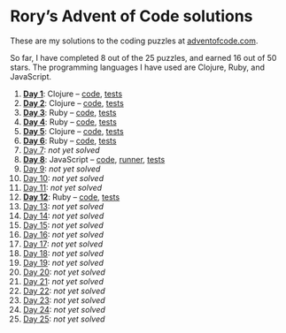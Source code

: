# Rory’s Advent of Code solutions

These are my solutions to the coding puzzles at [adventofcode.com](http://adventofcode.com/).

So far, I have completed 8 out of the 25 puzzles, and earned 16 out of 50 stars. The programming languages I have used are Clojure, Ruby, and JavaScript.

1. **[Day 1](http://adventofcode.com/day/1)**: Clojure – [code](https://github.com/roryokane/advent-of-code-solutions/blob/master/advent-of-code-day-1/src/advent_of_code_day_1/core.clj), [tests](https://github.com/roryokane/advent-of-code-solutions/blob/master/advent-of-code-day-1/test/advent_of_code_day_1/core_test.clj)
1. **[Day 2](http://adventofcode.com/day/2)**: Clojure – [code](https://github.com/roryokane/advent-of-code-solutions/blob/master/advent-of-code-day-2/src/advent_of_code_day_2/core.clj), [tests](https://github.com/roryokane/advent-of-code-solutions/blob/master/advent-of-code-day-2/test/advent_of_code_day_2/core_test.clj)
1. **[Day 3](http://adventofcode.com/day/3)**: Ruby – [code](https://github.com/roryokane/advent-of-code-solutions/blob/master/advent-of-code-day-3/lib/main.rb), [tests](https://github.com/roryokane/advent-of-code-solutions/blob/master/advent-of-code-day-3/test/main_test.rb)
1. **[Day 4](http://adventofcode.com/day/4)**: Ruby – [code](https://github.com/roryokane/advent-of-code-solutions/blob/master/advent-of-code-day-4/lib/main.rb), [tests](https://github.com/roryokane/advent-of-code-solutions/blob/master/advent-of-code-day-4/test/main_test.rb)
1. **[Day 5](http://adventofcode.com/day/5)**: Clojure – [code](https://github.com/roryokane/advent-of-code-solutions/blob/master/advent-of-code-day-5/src/advent_of_code_day_5/core.clj), [tests](https://github.com/roryokane/advent-of-code-solutions/blob/master/advent-of-code-day-5/test/advent_of_code_day_5/core_test.clj)
1. **[Day 6](http://adventofcode.com/day/6)**: Ruby – [code](https://github.com/roryokane/advent-of-code-solutions/blob/master/advent-of-code-day-6/lib/main.rb), [tests](https://github.com/roryokane/advent-of-code-solutions/blob/master/advent-of-code-day-6/test/main_test.rb)
1. [Day 7](http://adventofcode.com/day/7): *not yet solved*
1. **[Day 8](http://adventofcode.com/day/8)**: JavaScript – [code](https://github.com/roryokane/advent-of-code-solutions/blob/master/advent-of-code-day-8/src/index.js), [runner](https://github.com/roryokane/advent-of-code-solutions/blob/master/advent-of-code-day-8/src/main.js), [tests](https://github.com/roryokane/advent-of-code-solutions/blob/master/advent-of-code-day-8/test/test.js)
1. [Day 9](http://adventofcode.com/day/9): *not yet solved*
1. [Day 10](http://adventofcode.com/day/10): *not yet solved*
1. [Day 11](http://adventofcode.com/day/11): *not yet solved*
1. **[Day 12](http://adventofcode.com/day/12)**: Ruby – [code](https://github.com/roryokane/advent-of-code-solutions/blob/master/advent-of-code-day-12/lib/main.rb), [tests](https://github.com/roryokane/advent-of-code-solutions/blob/master/advent-of-code-day-12/test/main_test.rb)
1. [Day 13](http://adventofcode.com/day/13): *not yet solved*
1. [Day 14](http://adventofcode.com/day/14): *not yet solved*
1. [Day 15](http://adventofcode.com/day/15): *not yet solved*
1. [Day 16](http://adventofcode.com/day/16): *not yet solved*
1. [Day 17](http://adventofcode.com/day/17): *not yet solved*
1. [Day 18](http://adventofcode.com/day/18): *not yet solved*
1. [Day 19](http://adventofcode.com/day/19): *not yet solved*
1. [Day 20](http://adventofcode.com/day/20): *not yet solved*
1. [Day 21](http://adventofcode.com/day/21): *not yet solved*
1. [Day 22](http://adventofcode.com/day/22): *not yet solved*
1. [Day 23](http://adventofcode.com/day/23): *not yet solved*
1. [Day 24](http://adventofcode.com/day/24): *not yet solved*
1. [Day 25](http://adventofcode.com/day/25): *not yet solved*
